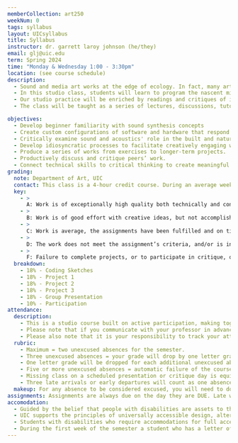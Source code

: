 ```yaml
---
memberCollection: art250
weekNum: 0
tags: syllabus
layout: UICsyllabus
title: Syllabus
instructor: dr. garrett laroy johnson (he/they)
email: glj@uic.edu
term: Spring 2024
time: "Monday & Wednesday 1:00 - 3:30pm"
location: (see course schedule)
description:
  - Sound and media art works at the edge of ecology. In fact, many artist and theorists are interested in how media and sound themselves are part of ecology.
  - In this studio class, students will learn to program the nascent microcomputer Daisy. We will program Daisy ourselves using a patcher style visual programming language called Gen~ built inside of the sound program MaxMSP. Connecting potentiometers and LEDs we will work to create synthesizers for performances we design in response to natural and built environments. With compact microphones, light sensors, and speakers, we will create responsive media systems that form feedback loops with the surrounding ecology.
  - Our studio practice will be enriched by readings and critiques of important artists working in this field, such as David Dunn, Hildegard von Westerkamp, Lauren Sarah Hayes, Francisco Lopez, among others.
  - The class will be taught as a series of lectures, discussions, tutorials, project work, and student critiques.

objectives:
  - Develop beginner familiarity with sound synthesis concepts
  - Create custom configurations of software and hardware that respond artfully to a given site 
  - Critically examine sound and acoustics' role in the built and natural environment 
  - Develop idiosyncratic processes to facilitate creatively engaging with computation
  - Produce a series of works from exercises to longer-term projects.
  - Productively discuss and critique peers’ work.
  - Connect technical skills to critical thinking to create meaningful artistic compositions.
grading:
  note: Department of Art, UIC
  contact: This class is a 4-hour credit course. During an average week, you will be expected to spend 3-5 hours on homework per class. Homework will primarily consist of assignment completions, project development, project documentation, and written assignments. See the UIC Contact / Credit hour policy for a detailed explanation for how homework time is calculated on a per-credit-hour basis.
  key:
    - > 
      A: Work is of exceptionally high quality both technically and conceptually. The student and work exhibits ambition that is successfully realized far beyond the level required and could not be improved in any way. The student takes big risks! The student is always on time and prepared, vocal in class, inquisitive, and clearly invested in what they are thinking about and making both in class and outside of class. The student takes copious notes and refers to their notes regularly. Projects must show significant growth between class periods. The student must display significant growth over the course of the semester through risk, experimentation, and care for their work and what they are learning. 
    - > 
      B: Work is of good effort with creative ideas, but not accomplished to fully embody the initial conceptual or formal impetus. The student and their work display little risk in creative execution of projects and remains steadfast in their familiar ways of working and thinking. Ideas are safe and predictable. The student takes notes randomly and hardly refers to them. The student is on time but scattered and less prepared. 
    - > 
      C: Work is average, the assignments have been fulfilled and on time but with minimal effort. Barely meets the requirements of the assignment with little or no regard for the depth of the artist’s known potential. Predictably late and unprepared for class, often not taking any notes or making effort to remember what was said in class. The student is quiet during conversations and little work is being done outside of class.
    - > 
      D: The work does not meet the assignment’s criteria, and/or is incomplete at critique time. The student has poor attendance, is absent minded in lectures and conversations, and shows little to no work being done outside of class.
    - >
      F: Failure to complete projects, or to participate in critique, or failure to arrive prepared for class routinely.
  breakdown:
    - 18% - Coding Sketches
    - 18% - Project 1
    - 18% - Project 2
    - 18% - Project 3
    - 18% - Group Presentation
    - 10% - Participation
attendance:
  description: 
    - This is a studio course built on active participation, making together, thinking together, and learning from one another. If you are not in class, then you cannot participate. Therefore, students are expected to attend all scheduled classes for the full duration of the course. Three unexcused absences will lower your final grade by one full letter. Excessive absences would be considered four or more and may be cause for failure in the course. Two tardies, or leaving class early, or stepping out for long durations during class time (20 minutes or more) constitutes one absence. Any absence beyond two, that is not an excused absence, will affect your grade. Excused absences are only missed classes due to the death of an immediate family member, observation of a religious holiday, hospitalization, contagious sickness, or a victim of a crime, all of which should be accompanied by appropriate documentation provided to your professor within a week of the absence. All other reasons for missing class are considered unexcused. 
    - Please note that if you communicate with your professor in advance about a class to which you will be absent, that does not mean the absence is excused. Only the reasons written above, with documentation, yield an absence as excused. Also, if you have a friend in the same class who is, on your behalf, letting your professor know that you are running late, you will still be marked tardy. 
    - Please also note that it is your responsibility to track your attendance, to remain aware of it, and to communicate with your professor if you become concerned. Your professor will be taking attendance every class period, but it is not their obligation to communicate with you if your grade is being affected by your attendance.
  rubric:
    - Maximum = two unexcused absences for the semester.
    - Three unexcused absences = your grade will drop by one letter grade.
    - One letter grade will be dropped for each additional unexcused absence.
    - Five or more unexcused absences = automatic failure of the course.
    - Missing class on a scheduled presentation or critique day is equivalent to not having your work ready. - It will result in a failing grade for that assignment.
    - Three late arrivals or early departures will count as one absence.
  makeup: For any absence to be considered excused, you will need to document 2 hours research, coding, or otherwise experimenting with creative code. Documentation can be a PDF that logs every 15 minutes with links to tutorials, coding screen shots, or similar.  
assignments: Assignments are always due on the day they are DUE. Late work is not acceptable because of the fact that in-class activities are often closely tied to sharing and discussing assignments. Late work undermines your own learning as well as the learning community of the class as a whole.
accomodation:
  - Guided by the belief that people with disabilities are assets to the University, UIC is committed to full inclusion and participation of people with disabilities in all aspects of university life. We seek to provide an academic, social, and physical environment that makes disabled people integral to the diversity of perspectives that is vital to an academic community.
  - UIC supports the principles of universally accessible design, alternative communication formats, and the expression of disability community and pride. At all levels of the University, UIC promotes equal opportunity, fair treatment, and the elimination of barriers for qualified individuals with disabilities.
  - Students with disabilities who require accommodations for full access and participation in UIC Programs must be registered with the Disability Resource Center (DRC). Please contact DRC at (312) 413-2183 (voice) or (312) 413- 0123 (TDD).
  - During the first week of the semester a student who has a letter of accommodation (LOA) for any type of disability MUST schedule a meeting with their instructor(s) so that you may create + agree upon a clear plan for implementing accommodations.
---
```

